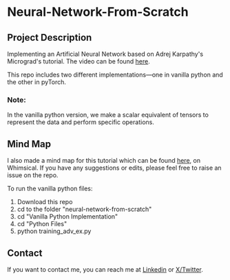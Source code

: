 # Neural-Network-From-Scratch

## Project Description
 Implementing an Artificial Neural Network based on Adrej Karpathy's Micrograd's tutorial. The video can be found [here](https://www.youtube.com/watch?v=VMj-3S1tku0).

 This repo includes two different implementations—one in vanilla python and the other in pyTorch.

### Note: 
 In the vanilla python version, we make a scalar equivalent of tensors to represent the data and perform specific operations.

## Mind Map
 I also made a mind map for this tutorial which can be found [here](https://whimsical.com/spelled-out-intro-to-neural-networks-andrej-karpoathy-QsetAoDdhRosU56Vt71rNT), on Whimsical. If you have any suggestions or edits, please feel free to raise an issue on the repo.


 To run the vanilla python files:

 1. Download this repo
 2. cd to the folder "neural-network-from-scratch"
 3. cd "Vanilla Python Implementation"
 4. cd "Python Files"
 5. python training_adv_ex.py

## Contact
 If you want to contact me, you can reach me at [Linkedin](https://www.linkedin.com/in/swagam-dasgupta-18a36a10b/) or [X/Twitter](https://twitter.com/Swagam_Dasgupta).

